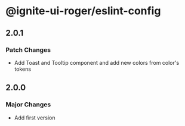# @ignite-ui-roger/eslint-config

## 2.0.1

### Patch Changes

- Add Toast and Tooltip component and add new colors from color's tokens

## 2.0.0

### Major Changes

- Add first version
